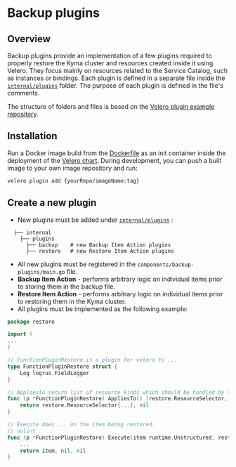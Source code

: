 # Backup plugins

## Overview

Backup plugins provide an implementation of a few plugins required to properly restore the Kyma cluster and resources created inside it using Velero. They focus mainly on resources related to the Service Catalog, such as instances or bindings. Each plugin is defined in a separate file inside the [`internal/plugins`](internal/plugins) folder. The purpose of each plugin is defined in the file's comments.

The structure of folders and files is based on the [Velero plugin example repository](https://github.com/heptio/velero-plugin-example).

## Installation

Run a Docker image build from the [Dockerfile](Dockerfile) as an init container inside the deployment of the [Velero chart](../../resources/velero). During development, you can push a built image to your own image repository and run:

```bash
velero plugin add {yourRepo/imageName:tag}
```

## Create a new plugin

- New plugins must be added under [`internal/plugins`](internal/plugins) :

```             
  ├── internal                                                                  
    ├── plugins
      ├── backup    # new Backup Item Action plugins 
      ├── restore   # new Restore Item Action plugins 
  ```

- All new plugins must be registered in the `components/backup-plugins/main.go` file.
- **Backup Item Action** - performs arbitrary logic on individual items prior to storing them in the backup file.
- **Restore Item Action** - performs arbitrary logic on individual items prior to restoring them in the Kyma cluster.
- All plugins must be implemented as the following example:

```go
package restore

import (
...
)

// FunctionPluginRestore is a plugin for velero to ...
type FunctionPluginRestore struct {
	Log logrus.FieldLogger
}

// AppliesTo return list of resource kinds which should be handled by this plugin
func (p *FunctionPluginRestore) AppliesTo() (restore.ResourceSelector, error) {
	return restore.ResourceSelector{...}, nil
}

// Execute does ... on the item being restored.
// nolint
func (p *FunctionPluginRestore) Execute(item runtime.Unstructured, restore *v1.Restore) (runtime.Unstructured, error, error) {
    ...
	return item, nil, nil
}

```
